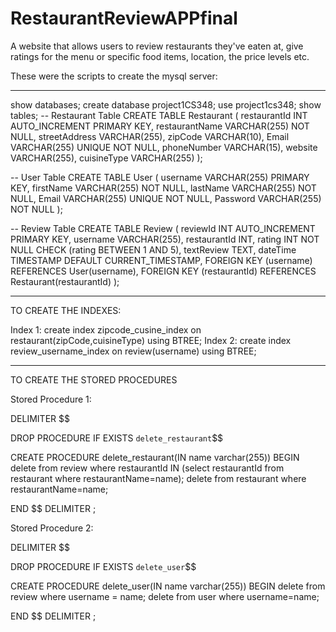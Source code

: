 # RestaurantReviewAPPfinal
A website that allows users to review restaurants they've eaten at, give ratings for the menu or specific food items, location, the price levels etc.

These were the scripts to create the mysql server:
________________________________________________________________________________
show databases;
create database project1CS348;
use project1cs348;
show tables;
-- Restaurant Table
CREATE TABLE Restaurant (
    restaurantId INT AUTO_INCREMENT PRIMARY KEY,
    restaurantName VARCHAR(255) NOT NULL,
    streetAddress VARCHAR(255),
    zipCode VARCHAR(10),
    Email VARCHAR(255) UNIQUE NOT NULL,
    phoneNumber VARCHAR(15),
    website VARCHAR(255),
    cuisineType VARCHAR(255)
);

-- User Table
CREATE TABLE User (
    username VARCHAR(255) PRIMARY KEY,
    firstName VARCHAR(255) NOT NULL,
    lastName VARCHAR(255) NOT NULL,
    Email VARCHAR(255) UNIQUE NOT NULL,
    Password VARCHAR(255) NOT NULL
);

-- Review Table
CREATE TABLE Review (
    reviewId INT AUTO_INCREMENT PRIMARY KEY,
    username VARCHAR(255),
    restaurantId INT,
    rating INT NOT NULL CHECK (rating BETWEEN 1 AND 5),
    textReview TEXT,
    dateTime TIMESTAMP DEFAULT CURRENT_TIMESTAMP,
    FOREIGN KEY (username) REFERENCES User(username),
    FOREIGN KEY (restaurantId) REFERENCES Restaurant(restaurantId)
);

________________________________________________________________________________
TO CREATE THE INDEXES:

Index 1:
create index zipcode_cusine_index  on restaurant(zipCode,cuisineType) using BTREE;
Index 2:
create index review_username_index  on review(username) using BTREE;

________________________________________________________________________________

TO CREATE THE STORED PROCEDURES

Stored Procedure 1:

DELIMITER $$

DROP PROCEDURE IF EXISTS `delete_restaurant`$$


CREATE PROCEDURE delete_restaurant(IN name varchar(255))
BEGIN
delete from review where restaurantId IN (select restaurantId from restaurant where restaurantName=name);
    delete from restaurant  where restaurantName=name;

END $$
DELIMITER ;

Stored Procedure 2:

DELIMITER $$

DROP PROCEDURE IF EXISTS `delete_user`$$


CREATE PROCEDURE delete_user(IN name varchar(255))
BEGIN
delete from review where username = name;
    	delete from user  where username=name;

END $$
DELIMITER ;


